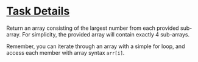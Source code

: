 # <a href="https://www.freecodecamp.org/challenges/return-largest-numbers-in-arrays">Task Details</a>

Return an array consisting of the largest number from each provided sub-array. For simplicity, the provided array will contain exactly 4 sub-arrays.

Remember, you can iterate through an array with a simple for loop, and access each member with array syntax <code>arr[i]</code>.
